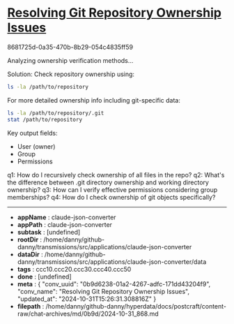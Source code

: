 # [Resolving Git Repository Ownership Issues](https://claude.ai/chat/0b9d6238-01a2-4267-adfc-171dd43204f9)

8681725d-0a35-470b-8b29-054c4835ff59

 Analyzing ownership verification methods...

Solution:
Check repository ownership using:
```bash
ls -la /path/to/repository
```
For more detailed ownership info including git-specific data:
```bash
ls -la /path/to/repository/.git
stat /path/to/repository
```

Key output fields:
- User (owner)
- Group
- Permissions

q1: How do I recursively check ownership of all files in the repo?
q2: What's the difference between .git directory ownership and working directory ownership?
q3: How can I verify effective permissions considering group memberships?
q4: How do I check ownership of git objects specifically?

---

* **appName** : claude-json-converter
* **appPath** : claude-json-converter
* **subtask** : [undefined]
* **rootDir** : /home/danny/github-danny/transmissions/src/applications/claude-json-converter
* **dataDir** : /home/danny/github-danny/transmissions/src/applications/claude-json-converter/data
* **tags** : ccc10.ccc20.ccc30.ccc40.ccc50
* **done** : [undefined]
* **meta** : {
  "conv_uuid": "0b9d6238-01a2-4267-adfc-171dd43204f9",
  "conv_name": "Resolving Git Repository Ownership Issues",
  "updated_at": "2024-10-31T15:26:31.308816Z"
}
* **filepath** : /home/danny/github-danny/hyperdata/docs/postcraft/content-raw/chat-archives/md/0b9d/2024-10-31_868.md